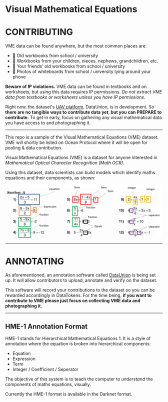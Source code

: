 # Visual Mathematical Equations

# CONTRIBUTING
VME data can be found anywhere, but the most common places are:

- 🌊 Old workbooks from school / university
- 🌊 Workbooks from your children, nieces, nephews, grandchildren, etc.
- 🌊 Your friends' old workbooks from school / university
- 🌊 Photos of whiteboards from school / university lying around your phone

**Beware of IP violations.** VME data can be found in textbooks and on worksheets, but using this data requires IP permissions. *Do not extract VME data from textbooks or worksheets unless you have IP permissions.*

Right now, the dataset's [UAV platform](https://dataunion.app/), DataUnion, is in development. So **there are no tangible ways to contribute data yet, but you can PREPARE to contribute.** To get in early, focus on gathering any visual mathematical data you have access to and photographing it.

----

This repo is a sample of the  Visual Mathematical Equations (VME) dataset. VME will shortly be listed on Ocean Protocol where it will be open for pooling & data contribution.

Visual Mathematical Equations (VME) is a dataset for anyone interested in *Mathematical Optical Character Recognition (Math OCR).*

Using this dataset, data scientists can build models which identify maths equations and their components, as shown:

![Figure 1](https://github.com/SarahKay99/HME-1/blob/main/Figure1.png?raw=true)

----

# ANNOTATING

As aforementioned, an annotation software called [DataUnion](https://dataunion.app/) is being set up. It will allow contributors to upload, annotate and verify on the dataset. 

This software will record your contributions to the dataset so you can be rewarded accordingly in DataTokens. For the time being, **if you want to contribute to VME please just focus on collecting VME data and photographing it.**

----

## HME-1 Annotation Format
HME-1 stands for Hierarchical Mathematical Equations 1. It is a style of annotation where the equation is broken into hierarchical components: 

- Equation 
- Expression 
- Term
- Integer / Coefficient / Seperator

The objective of this system is to teach the computer to *understand* the components of maths equations, visually.

Currently the HME-1 format is available in the Darknet format.

